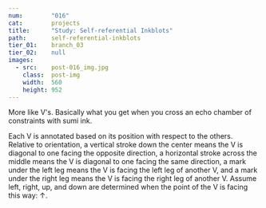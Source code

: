 ```yaml
---
num:        "016"
cat:        projects
title:      "Study: Self-referential Inkblots"
path:       self-referential-inkblots
tier_01:    branch_03
tier_02:    null
images:
  - src:    post-016_img.jpg
    class:  post-img
    width:  560
    height: 952
---
```

More like V's. Basically what you get when you cross an echo chamber of constraints with sumi ink.

Each V is annotated based on its position with respect to the others. Relative to orientation, a vertical stroke down the center means the V is diagonal to one facing the opposite direction, a horizontal stroke across the middle means the V is diagonal to one facing the same direction, a mark under the left leg means the V is facing the left leg of another V, and a mark under the right leg means the V is facing the right leg of another V. Assume left, right, up, and down are determined when the point of the V is facing this way: &uarr;.